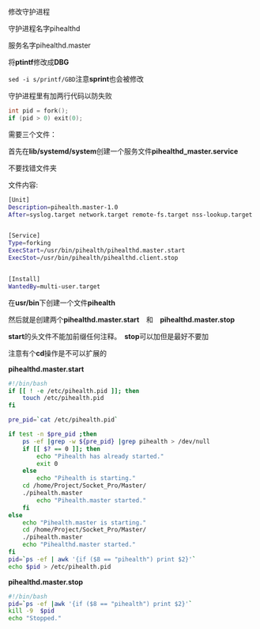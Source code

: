 修改守护进程

守护进程名字pihealthd

服务名字pihealthd.master

将**ptintf**修改成**DBG**

`sed -i s/printf/GBD`注意**sprint**也会被修改

守护进程里有加两行代码以防失败

```c
int pid = fork();
if (pid > 0) exit(0);
```

需要三个文件：

首先在**lib/systemd/system**创建一个服务文件**pihealthd_master.service**

不要找错文件夹

文件内容:

````bash
[Unit]
Description=pihealth.master-1.0
After=syslog.target network.target remote-fs.target nss-lookup.target


[Service]
Type=forking
ExecStart=/usr/bin/pihealth/pihealthd.master.start
ExecStot=/usr/bin/pihealth/pihealthd.client.stop


[Install]
WantedBy=multi-user.target

````

在**usr/bin**下创建一个文件**pihealth**

然后就是创建两个**pihealthd.master.start**　和　**pihealthd.master.stop**

**start**的头文件不能加前缀任何注释。　**stop**可以加但是最好不要加

注意有个**cd**操作是不可以扩展的

**pihealthd.master.start**

```bash
#!/bin/bash
if [[ ! -e /etc/pihealth.pid ]]; then
    touch /etc/pihealth.pid
fi 

pre_pid=`cat /etc/pihealth.pid`

if test -n $pre_pid ;then 
    ps -ef |grep -w ${pre_pid} |grep pihealth > /dev/null 
    if [[ $? == 0 ]]; then
        echo "Pihealth has already started."
        exit 0
    else
        echo "Pihealth is starting."
	cd /home/Project/Socket_Pro/Master/
	./pihealth.master  
        echo "Pihealth.master started."
    fi 
else 
    echo "Pihealth.master is starting."
    cd /home/Project/Socket_Pro/Master/
	./pihealth.master
    echo "Pihealthd.master started."
fi 
pid=`ps -ef | awk '{if ($8 == "pihealth") print $2}'`
echo $pid > /etc/pihealth.pid

```

**pihealthd.master.stop**

````bash
#!/bin/bash  
pid=`ps -ef |awk '{if ($8 == "pihealth") print $2}'`
kill -9  $pid
echo "Stopped."
````